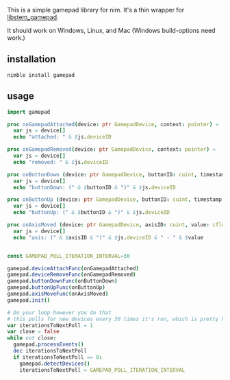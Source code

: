 This is a simple gamepad library for nim. It's a thin wrapper for [libstem_gamepad]( https://github.com/ThemsAllTook/libstem_gamepad).

It should work on Windows, Linux, and Mac (Windows build-options need work.)

## installation

```
nimble install gamepad
```

## usage

```nim
import gamepad

proc onGamepadAttached(device: ptr GamepadDevice, context: pointer) =
  var js = device[]
  echo "attached: " & $js.deviceID

proc onGamepadRemoved(device: ptr GamepadDevice, context: pointer) =
  var js = device[]
  echo "removed: " & $js.deviceID

proc onButtonDown (device: ptr GamepadDevice, buttonID: cuint, timestamp: cdouble, context: pointer) =
  var js = device[]
  echo "buttonDown: (" & $buttonID & ")" & $js.deviceID

proc onButtonUp (device: ptr GamepadDevice, buttonID: cuint, timestamp: cdouble, context: pointer) =
  var js = device[]
  echo "buttonUp: (" & $buttonID & ")" & $js.deviceID

proc onAxisMoved (device: ptr GamepadDevice, axisID: cuint, value: cfloat, lastValue: cfloat, timestamp: cdouble, context: pointer) =
  var js = device[]
  echo "axis: (" & $axisID & ")" & $js.deviceID & " - " & $value


const GAMEPAD_POLL_ITERATION_INTERVAL=30

gamepad.deviceAttachFunc(onGamepadAttached)
gamepad.deviceRemoveFunc(onGamepadRemoved)
gamepad.buttonDownFunc(onButtonDown)
gamepad.buttonUpFunc(onButtonUp)
gamepad.axisMoveFunc(onAxisMoved)
gamepad.init()

# Do your loop however you do that
# this polls for new devices every 30 times it's run, which is pretty high
var iterationsToNextPoll = 1
var close = false
while not close:
  gamepad.processEvents()
  dec iterationsToNextPoll
  if iterationsToNextPoll == 0:
    gamepad.detectDevices()
    iterationsToNextPoll = GAMEPAD_POLL_ITERATION_INTERVAL

```
